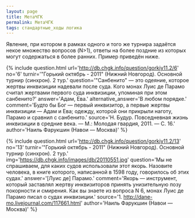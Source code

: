 ```yaml
---
layout: page
title: МетаЧГК
permalink: МетаЧГК
tags: стандартные_ходы логика
---
```

Явление, при котором в рамках одного и того же турнира задаётся некое множество вопросов (N>1), ответы на более поздние из которых могут содержаться в более ранних. Пример приведён ниже.

{% include question.html
url='http://db.chgk.info/question/gorkiy11.2/6'
no='6'
turnir='"Горький октябрь - 2011" (Нижний Новгород). Основной турнир (синхрон). 2 тур.'
question='"Санбенито" — это одеяние, которое жертвы инквизиции надевали после суда. Кого монах Луис де Парамо считал жертвами первого суда инквизиции, упоминая при этом санбенито?'
answer='Адам, Ева.'
alternative_answer='В любом порядке.'
comment='Будто бы Бог — первый инквизитор, а первые жертвы инквизиции — Адам и Ева; одежду, которой они прикрыли наготу, Парамо и сравнил с санбенито.'
source='Н. Будур. Повседневная жизнь инквизиции в средние века. — М.: Молодая гвардия, 2011. — С. 16.'
author='Наиль Фарукшин (Навои — Москва)'
 %}

{% include question.html
url='http://db.chgk.info/question/gorkiy11.2/13'
no='13'
turnir='"Горький октябрь - 2011" (Нижний Новгород). Основной турнир (синхрон). 2 тур.'
img='https://db.chgk.info/images/db/20110551.jpg'
question='Мы не спрашиваем, для каких судов использовали этот якорь. Назовите человека, в книге которого, написанной в 1598 году, говорилось об этих судах.'
answer='[Луис де] Парамо.'
comment='Якорь — инструмент, который заставлял жертву инквизиторов принять унизительную позу покорности и смирения. Как вы знаете из вопроса N 6, монах Луис де Парамо писал о судах инквизиции.'
source='1. http://dane-mo.livejournal.com/117661.html'
author='Наиль Фарукшин (Навои — Москва)'
 %}

 